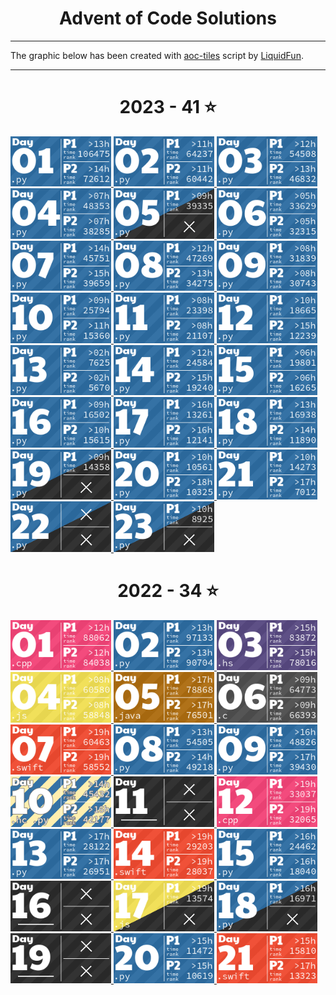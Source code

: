 <h1 align="center">
    Advent of Code Solutions
</h1>

---

The graphic below has been created with [aoc-tiles](.pre-commit-config.yaml) script by [LiquidFun](https://github.com/LiquidFun).

---

<!-- AOC TILES BEGIN -->
<h1 align="center">
  2023 - 41 ⭐
</h1>
<a href="2023/Day 1/sol.py">
  <img src=".aoc_tiles/tiles/2023/01.png" width="161px">
</a>
<a href="2023/Day 2/sol.py">
  <img src=".aoc_tiles/tiles/2023/02.png" width="161px">
</a>
<a href="2023/Day 3/sol.py">
  <img src=".aoc_tiles/tiles/2023/03.png" width="161px">
</a>
<a href="2023/Day 4/sol.py">
  <img src=".aoc_tiles/tiles/2023/04.png" width="161px">
</a>
<a href="2023/Day 5/sol.py">
  <img src=".aoc_tiles/tiles/2023/05.png" width="161px">
</a>
<a href="2023/Day 6/sol.py">
  <img src=".aoc_tiles/tiles/2023/06.png" width="161px">
</a>
<a href="2023/Day 7/sol.py">
  <img src=".aoc_tiles/tiles/2023/07.png" width="161px">
</a>
<a href="2023/Day 8/sol.py">
  <img src=".aoc_tiles/tiles/2023/08.png" width="161px">
</a>
<a href="2023/Day 9/sol.py">
  <img src=".aoc_tiles/tiles/2023/09.png" width="161px">
</a>
<a href="2023/Day 10/sol.py">
  <img src=".aoc_tiles/tiles/2023/10.png" width="161px">
</a>
<a href="2023/Day 11/sol.py">
  <img src=".aoc_tiles/tiles/2023/11.png" width="161px">
</a>
<a href="2023/Day 12/sol.py">
  <img src=".aoc_tiles/tiles/2023/12.png" width="161px">
</a>
<a href="2023/Day 13/sol.py">
  <img src=".aoc_tiles/tiles/2023/13.png" width="161px">
</a>
<a href="2023/Day 14/sol.py">
  <img src=".aoc_tiles/tiles/2023/14.png" width="161px">
</a>
<a href="2023/Day 15/sol.py">
  <img src=".aoc_tiles/tiles/2023/15.png" width="161px">
</a>
<a href="2023/Day 16/sol.py">
  <img src=".aoc_tiles/tiles/2023/16.png" width="161px">
</a>
<a href="2023/Day 17/sol.py">
  <img src=".aoc_tiles/tiles/2023/17.png" width="161px">
</a>
<a href="2023/Day 18/sol.py">
  <img src=".aoc_tiles/tiles/2023/18.png" width="161px">
</a>
<a href="2023/Day 19/sol.py">
  <img src=".aoc_tiles/tiles/2023/19.png" width="161px">
</a>
<a href="2023/Day 20/sol.py">
  <img src=".aoc_tiles/tiles/2023/20.png" width="161px">
</a>
<a href="2023/Day 21/sol.py">
  <img src=".aoc_tiles/tiles/2023/21.png" width="161px">
</a>
<a href="2023/Day 22/sol.py">
  <img src=".aoc_tiles/tiles/2023/22.png" width="161px">
</a>
<a href="2023/Day 23/sol.py">
  <img src=".aoc_tiles/tiles/2023/23.png" width="161px">
</a>
<h1 align="center">
  2022 - 34 ⭐
</h1>
<a href="2022/Day 1/main.cpp">
  <img src=".aoc_tiles/tiles/2022/01.png" width="161px">
</a>
<a href="2022/Day 2/solution.py">
  <img src=".aoc_tiles/tiles/2022/02.png" width="161px">
</a>
<a href="2022/Day 3/solution.hs">
  <img src=".aoc_tiles/tiles/2022/03.png" width="161px">
</a>
<a href="2022/Day 4/solution.js">
  <img src=".aoc_tiles/tiles/2022/04.png" width="161px">
</a>
<a href="2022/Day 5/solution.java">
  <img src=".aoc_tiles/tiles/2022/05.png" width="161px">
</a>
<a href="2022/Day 6/main.c">
  <img src=".aoc_tiles/tiles/2022/06.png" width="161px">
</a>
<a href="2022/Day 7/main.swift">
  <img src=".aoc_tiles/tiles/2022/07.png" width="161px">
</a>
<a href="2022/Day 8/main.py">
  <img src=".aoc_tiles/tiles/2022/08.png" width="161px">
</a>
<a href="2022/Day 9/main.py">
  <img src=".aoc_tiles/tiles/2022/09.png" width="161px">
</a>
<a href="2022/Day 10/MAIN.hc">
  <img src=".aoc_tiles/tiles/2022/10.png" width="161px">
</a>
<a href="None">
  <img src=".aoc_tiles/tiles/2022/11.png" width="161px">
</a>
<a href="2022/Day 12/main.cpp">
  <img src=".aoc_tiles/tiles/2022/12.png" width="161px">
</a>
<a href="2022/Day 13/main.py">
  <img src=".aoc_tiles/tiles/2022/13.png" width="161px">
</a>
<a href="2022/Day 14/main.swift">
  <img src=".aoc_tiles/tiles/2022/14.png" width="161px">
</a>
<a href="2022/Day 15/main.py">
  <img src=".aoc_tiles/tiles/2022/15.png" width="161px">
</a>
<a href="None">
  <img src=".aoc_tiles/tiles/2022/16.png" width="161px">
</a>
<a href="2022/Day 17/inputs.js">
  <img src=".aoc_tiles/tiles/2022/17.png" width="161px">
</a>
<a href="2022/Day 18/main.py">
  <img src=".aoc_tiles/tiles/2022/18.png" width="161px">
</a>
<a href="None">
  <img src=".aoc_tiles/tiles/2022/19.png" width="161px">
</a>
<a href="2022/Day 20/main.py">
  <img src=".aoc_tiles/tiles/2022/20.png" width="161px">
</a>
<a href="2022/Day 21/main.swift">
  <img src=".aoc_tiles/tiles/2022/21.png" width="161px">
</a>
<!-- AOC TILES END -->
